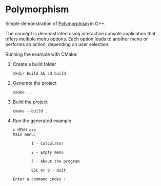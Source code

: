 # Polymorphism

Simple demonstration of [Polymorphism](https://en.wikipedia.org/wiki/Polymorphism_(computer_science)) in C++.

The concept is demonstrated using interactive console application that offers multiple menu options. Each option leads to another menu or performs an action, depending on user selection.

Running the example with CMake:

1. Create a build folder
    ```
    mkdir build && cd build
    ```

2. Generate the project
    ```
    cmake ..
    ```

3. Build the project
    ```
    cmake --build .
    ```

4. Run the generated example
    ```
    > MENU.exe
    Main menu:

            1 - Calculator

            2 - Empty menu

            3 - About the program

            ESC or 0 - Quit

    Enter a command index :
    ```